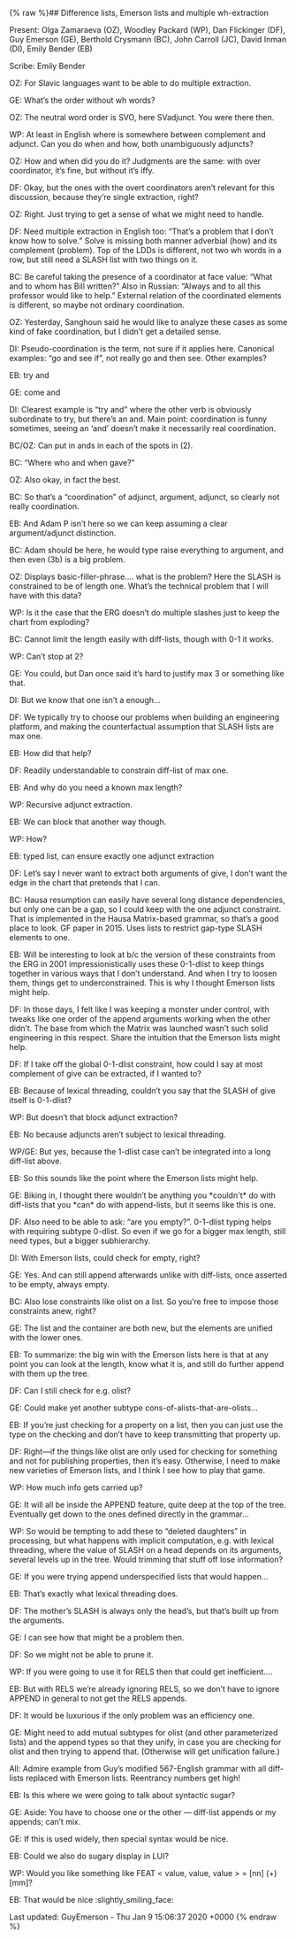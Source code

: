 {% raw %}## Difference lists, Emerson lists and multiple wh-extraction

Present: Olga Zamaraeva (OZ), Woodley Packard (WP), Dan Flickinger (DF),
Guy Emerson (GE), Berthold Crysmann (BC), John Carroll (JC), David Inman
(DI), Emily Bender (EB)

Scribe: Emily Bender

OZ: For Slavic languages want to be able to do multiple extraction.

GE: What’s the order without wh words?

OZ: The neutral word order is SVO, here SVadjunct. You were there then.

WP: At least in English where is somewhere between complement and
adjunct. Can you do when and how, both unambiguously adjuncts?

OZ: How and when did you do it? Judgments are the same: with over
coordinator, it’s fine, but without it’s iffy.

DF: Okay, but the ones with the overt coordinators aren’t relevant for
this discussion, because they’re single extraction, right?

OZ: Right. Just trying to get a sense of what we might need to handle.

DF: Need multiple extraction in English too: “That’s a problem that I
don’t know how to solve.” Solve is missing both manner adverbial (how)
and its complement (problem). Top of the LDDs is different, not two wh
words in a row, but still need a SLASH list with two things on it.

BC: Be careful taking the presence of a coordinator at face value: “What
and to whom has Bill written?” Also in Russian: “Always and to all this
professor would like to help.” External relation of the coordinated
elements is different, so maybe not ordinary coordination.

OZ: Yesterday, Sanghoun said he would like to analyze these cases as
some kind of fake coordination, but I didn’t get a detailed sense.

DI: Pseudo-coordination is the term, not sure if it applies here.
Canonical examples: “go and see if”, not really go and then see. Other
examples?

EB: try and

GE: come and

DI: Clearest example is “try and” where the other verb is obviously
subordinate to try, but there’s an and. Main point: coordination is
funny sometimes, seeing an ‘and’ doesn’t make it necessarily real
coordination.

BC/OZ: Can put in ands in each of the spots in (2).

BC: “Where who and when gave?”

OZ: Also okay, in fact the best.

BC: So that’s a “coordination” of adjunct, argument, adjunct, so clearly
not really coordination.

EB: And Adam P isn’t here so we can keep assuming a clear
argument/adjunct distinction.

BC: Adam should be here, he would type raise everything to argument, and
then even (3b) is a big problem.

OZ: Displays basic-filler-phrase…. what is the problem? Here the SLASH
is constrained to be of length one. What’s the technical problem that I
will have with this data?

WP: Is it the case that the ERG doesn’t do multiple slashes just to keep
the chart from exploding?

BC: Cannot limit the length easily with diff-lists, though with 0-1 it
works.

WP: Can’t stop at 2?

GE: You could, but Dan once said it’s hard to justify max 3 or something
like that.

DI: But we know that one isn’t a enough…

DF: We typically try to choose our problems when building an engineering
platform, and making the counterfactual assumption that SLASH lists are
max one.

EB: How did that help?

DF: Readily understandable to constrain diff-list of max one.

EB: And why do you need a known max length?

WP: Recursive adjunct extraction.

EB: We can block that another way though.

WP: How?

EB: typed list, can ensure exactly one adjunct extraction

DF: Let’s say I never want to extract both arguments of give, I don’t
want the edge in the chart that pretends that I can.

BC: Hausa resumption can easily have several long distance dependencies,
but only one can be a gap, so I could keep with the one adjunct
constraint. That is implemented in the Hausa Matrix-based grammar, so
that’s a good place to look. GF paper in 2015. Uses lists to restrict
gap-type SLASH elements to one.

EB: Will be interesting to look at b/c the version of these constraints
from the ERG in 2001 impressionistically uses these 0-1-dlist to keep
things together in various ways that I don’t understand. And when I try
to loosen them, things get to underconstrained. This is why I thought
Emerson lists might help.

DF: In those days, I felt like I was keeping a monster under control,
with tweaks like one order of the append arguments working when the
other didn’t. The base from which the Matrix was launched wasn’t such
solid engineering in this respect. Share the intuition that the Emerson
lists might help.

DF: If I take off the global 0-1-dlist constraint, how could I say at
most complement of give can be extracted, if I wanted to?

EB: Because of lexical threading, couldn’t you say that the SLASH of
give itself is 0-1-dlist?

WP: But doesn’t that block adjunct extraction?

EB: No because adjuncts aren’t subject to lexical threading.

WP/GE: But yes, because the 1-dlist case can’t be integrated into a long
diff-list above.

EB: So this sounds like the point where the Emerson lists might help.

GE: Biking in, I thought there wouldn’t be anything you \*couldn't\* do
with diff-lists that you \*can\* do with append-lists, but it seems like
this is one.

DF: Also need to be able to ask: “are you empty?”. 0-1-dlist typing
helps with requiring subtype 0-dlist. So even if we go for a bigger max
length, still need types, but a bigger subhierarchy.

DI: With Emerson lists, could check for empty, right?

GE: Yes. And can still append afterwards unlike with diff-lists, once
asserted to be empty, always empty.

BC: Also lose constraints like olist on a list. So you’re free to impose
those constraints anew, right?

GE: The list and the container are both new, but the elements are
unified with the lower ones.

EB: To summarize: the big win with the Emerson lists here is that at any
point you can look at the length, know what it is, and still do further
append with them up the tree.

DF: Can I still check for e.g. olist?

GE: Could make yet another subtype cons-of-alists-that-are-olists…

EB: If you’re just checking for a property on a list, then you can just
use the type on the checking and don’t have to keep transmitting that
property up.

DF: Right—if the things like olist are only used for checking for
something and not for publishing properties, then it’s easy. Otherwise,
I need to make new varieties of Emerson lists, and I think I see how to
play that game.

WP: How much info gets carried up?

GE: It will all be inside the APPEND feature, quite deep at the top of
the tree. Eventually get down to the ones defined directly in the
grammar…

WP: So would be tempting to add these to “deleted daughters” in
processing, but what happens with implicit computation, e.g. with
lexical threading, where the value of SLASH on a head depends on its
arguments, several levels up in the tree. Would trimming that stuff off
lose information?

GE: If you were trying append underspecified lists that would happen…

EB: That’s exactly what lexical threading does.

DF: The mother’s SLASH is always only the head’s, but that’s built up
from the arguments.

GE: I can see how that might be a problem then.

DF: So we might not be able to prune it.

WP: If you were going to use it for RELS then that could get
inefficient….

EB: But with RELS we’re already ignoring RELS, so we don’t have to
ignore APPEND in general to not get the RELS appends.

DF: It would be luxurious if the only problem was an efficiency one.

GE: Might need to add mutual subtypes for olist (and other parameterized
lists) and the append types so that they unify, in case you are checking
for olist and then trying to append that. (Otherwise will get
unification failure.)

All: Admire example from Guy’s modified 567-English grammar with all
diff-lists replaced with Emerson lists. Reentrancy numbers get high!

EB: Is this where we were going to talk about syntactic sugar?

GE: Aside: You have to choose one or the other — diff-list appends or my
appends; can’t mix.

GE: If this is used widely, then special syntax would be nice.

EB: Could we also do sugary display in LUI?

WP: Would you like something like FEAT &lt; value, value, value &gt; =
\[nn\] (+) \[mm\]?

EB: That would be nice :slightly\_smiling\_face:

Last updated: GuyEmerson - Thu Jan 9 15:06:37 2020 +0000
{% endraw %}